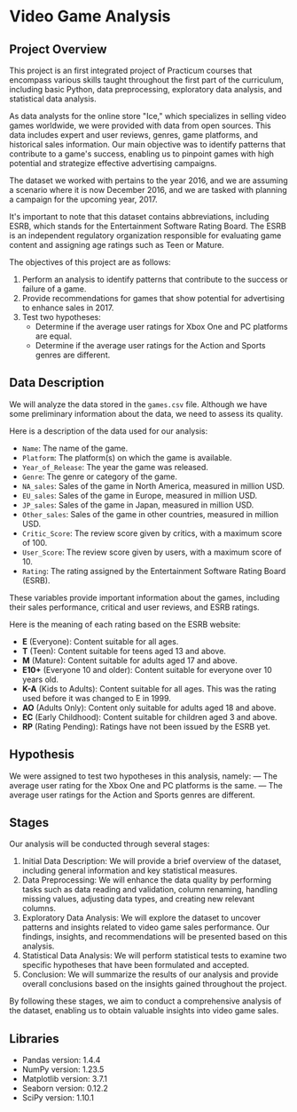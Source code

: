 # Video Game Analysis

## Project Overview

This project is an first integrated project of Practicum courses that encompass various skills taught throughout the first part of the curriculum, including basic Python, data preprocessing, exploratory data analysis, and statistical data analysis.

As data analysts for the online store "Ice," which specializes in selling video games worldwide, we were provided with data from open sources. This data includes expert and user reviews, genres, game platforms, and historical sales information. Our main objective was to identify patterns that contribute to a game's success, enabling us to pinpoint games with high potential and strategize effective advertising campaigns.

The dataset we worked with pertains to the year 2016, and we are assuming a scenario where it is now December 2016, and we are tasked with planning a campaign for the upcoming year, 2017.

It's important to note that this dataset contains abbreviations, including ESRB, which stands for the Entertainment Software Rating Board. The ESRB is an independent regulatory organization responsible for evaluating game content and assigning age ratings such as Teen or Mature.

The objectives of this project are as follows:

1. Perform an analysis to identify patterns that contribute to the success or failure of a game.
2. Provide recommendations for games that show potential for advertising to enhance sales in 2017.
3. Test two hypotheses:
    - Determine if the average user ratings for Xbox One and PC platforms are equal.
    - Determine if the average user ratings for the Action and Sports genres are different.

## Data Description

We will analyze the data stored in the `games.csv` file. Although we have some preliminary information about the data, we need to assess its quality.

Here is a description of the data used for our analysis:

- `Name`: The name of the game.
- `Platform`: The platform(s) on which the game is available.
- `Year_of_Release`: The year the game was released.
- `Genre`: The genre or category of the game.
- `NA_sales`: Sales of the game in North America, measured in million USD.
- `EU_sales`: Sales of the game in Europe, measured in million USD.
- `JP_sales`: Sales of the game in Japan, measured in million USD.
- `Other_sales`: Sales of the game in other countries, measured in million USD.
- `Critic_Score`: The review score given by critics, with a maximum score of 100.
- `User_Score`: The review score given by users, with a maximum score of 10.
- `Rating`: The rating assigned by the Entertainment Software Rating Board (ESRB).

These variables provide important information about the games, including their sales performance, critical and user reviews, and ESRB ratings.

Here is the meaning of each rating based on the ESRB website:

- **E** (Everyone): Content suitable for all ages.
- **T** (Teen): Content suitable for teens aged 13 and above.
- **M** (Mature): Content suitable for adults aged 17 and above.
- **E10+** (Everyone 10 and older): Content suitable for everyone over 10 years old.
- **K-A** (Kids to Adults): Content suitable for all ages. This was the rating used before it was changed to E in 1999.
- **AO** (Adults Only): Content only suitable for adults aged 18 and above.
- **EC** (Early Childhood): Content suitable for children aged 3 and above.
- **RP** (Rating Pending): Ratings have not been issued by the ESRB yet.

## Hypothesis

We were assigned to test two hypotheses in this analysis, namely:
— The average user rating for the Xbox One and PC platforms is the same.
— The average user ratings for the Action and Sports genres are different.

## Stages

Our analysis will be conducted through several stages:

1. Initial Data Description: We will provide a brief overview of the dataset, including general information and key statistical measures.
2. Data Preprocessing: We will enhance the data quality by performing tasks such as data reading and validation, column renaming, handling missing values, adjusting data types, and creating new relevant columns.
3. Exploratory Data Analysis: We will explore the dataset to uncover patterns and insights related to video game sales performance. Our findings, insights, and recommendations will be presented based on this analysis.
4. Statistical Data Analysis: We will perform statistical tests to examine two specific hypotheses that have been formulated and accepted.
5. Conclusion: We will summarize the results of our analysis and provide overall conclusions based on the insights gained throughout the project.

By following these stages, we aim to conduct a comprehensive analysis of the dataset, enabling us to obtain valuable insights into video game sales.


## Libraries
- Pandas version: 1.4.4
- NumPy version: 1.23.5
- Matplotlib version: 3.7.1
- Seaborn version: 0.12.2
- SciPy version: 1.10.1
